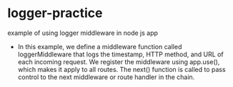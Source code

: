 # logger-practice
example of using logger middleware in node js app 

* In this example, we define a middleware function called loggerMiddleware that logs the timestamp, HTTP method, and URL of each incoming request. We register the middleware using app.use(), which makes it apply to all routes. The next() function is called to pass control to the next middleware or route handler in the chain.
